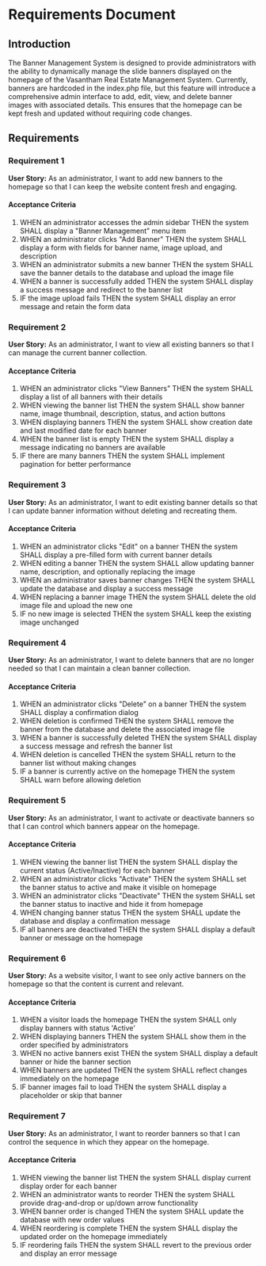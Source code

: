 # Requirements Document

## Introduction

The Banner Management System is designed to provide administrators with the ability to dynamically manage the slide banners displayed on the homepage of the Vasantham Real Estate Management System. Currently, banners are hardcoded in the index.php file, but this feature will introduce a comprehensive admin interface to add, edit, view, and delete banner images with associated details. This ensures that the homepage can be kept fresh and updated without requiring code changes.

## Requirements

### Requirement 1

**User Story:** As an administrator, I want to add new banners to the homepage so that I can keep the website content fresh and engaging.

#### Acceptance Criteria

1. WHEN an administrator accesses the admin sidebar THEN the system SHALL display a "Banner Management" menu item
2. WHEN an administrator clicks "Add Banner" THEN the system SHALL display a form with fields for banner name, image upload, and description
3. WHEN an administrator submits a new banner THEN the system SHALL save the banner details to the database and upload the image file
4. WHEN a banner is successfully added THEN the system SHALL display a success message and redirect to the banner list
5. IF the image upload fails THEN the system SHALL display an error message and retain the form data

### Requirement 2

**User Story:** As an administrator, I want to view all existing banners so that I can manage the current banner collection.

#### Acceptance Criteria

1. WHEN an administrator clicks "View Banners" THEN the system SHALL display a list of all banners with their details
2. WHEN viewing the banner list THEN the system SHALL show banner name, image thumbnail, description, status, and action buttons
3. WHEN displaying banners THEN the system SHALL show creation date and last modified date for each banner
4. WHEN the banner list is empty THEN the system SHALL display a message indicating no banners are available
5. IF there are many banners THEN the system SHALL implement pagination for better performance

### Requirement 3

**User Story:** As an administrator, I want to edit existing banner details so that I can update banner information without deleting and recreating them.

#### Acceptance Criteria

1. WHEN an administrator clicks "Edit" on a banner THEN the system SHALL display a pre-filled form with current banner details
2. WHEN editing a banner THEN the system SHALL allow updating banner name, description, and optionally replacing the image
3. WHEN an administrator saves banner changes THEN the system SHALL update the database and display a success message
4. WHEN replacing a banner image THEN the system SHALL delete the old image file and upload the new one
5. IF no new image is selected THEN the system SHALL keep the existing image unchanged

### Requirement 4

**User Story:** As an administrator, I want to delete banners that are no longer needed so that I can maintain a clean banner collection.

#### Acceptance Criteria

1. WHEN an administrator clicks "Delete" on a banner THEN the system SHALL display a confirmation dialog
2. WHEN deletion is confirmed THEN the system SHALL remove the banner from the database and delete the associated image file
3. WHEN a banner is successfully deleted THEN the system SHALL display a success message and refresh the banner list
4. WHEN deletion is cancelled THEN the system SHALL return to the banner list without making changes
5. IF a banner is currently active on the homepage THEN the system SHALL warn before allowing deletion

### Requirement 5

**User Story:** As an administrator, I want to activate or deactivate banners so that I can control which banners appear on the homepage.

#### Acceptance Criteria

1. WHEN viewing the banner list THEN the system SHALL display the current status (Active/Inactive) for each banner
2. WHEN an administrator clicks "Activate" THEN the system SHALL set the banner status to active and make it visible on homepage
3. WHEN an administrator clicks "Deactivate" THEN the system SHALL set the banner status to inactive and hide it from homepage
4. WHEN changing banner status THEN the system SHALL update the database and display a confirmation message
5. IF all banners are deactivated THEN the system SHALL display a default banner or message on the homepage

### Requirement 6

**User Story:** As a website visitor, I want to see only active banners on the homepage so that the content is current and relevant.

#### Acceptance Criteria

1. WHEN a visitor loads the homepage THEN the system SHALL only display banners with status 'Active'
2. WHEN displaying banners THEN the system SHALL show them in the order specified by administrators
3. WHEN no active banners exist THEN the system SHALL display a default banner or hide the banner section
4. WHEN banners are updated THEN the system SHALL reflect changes immediately on the homepage
5. IF banner images fail to load THEN the system SHALL display a placeholder or skip that banner

### Requirement 7

**User Story:** As an administrator, I want to reorder banners so that I can control the sequence in which they appear on the homepage.

#### Acceptance Criteria

1. WHEN viewing the banner list THEN the system SHALL display current display order for each banner
2. WHEN an administrator wants to reorder THEN the system SHALL provide drag-and-drop or up/down arrow functionality
3. WHEN banner order is changed THEN the system SHALL update the database with new order values
4. WHEN reordering is complete THEN the system SHALL display the updated order on the homepage immediately
5. IF reordering fails THEN the system SHALL revert to the previous order and display an error message